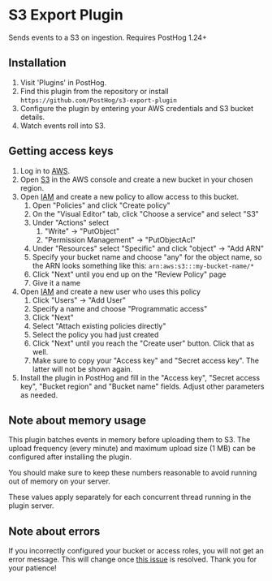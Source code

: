 # S3 Export Plugin

Sends events to a S3 on ingestion. Requires PostHog 1.24+

## Installation

1. Visit 'Plugins' in PostHog.
1. Find this plugin from the repository or install `https://github.com/PostHog/s3-export-plugin`
1. Configure the plugin by entering your AWS credentials and S3 bucket details.
1. Watch events roll into S3.

## Getting access keys

1. Log in to [AWS](https://console.aws.amazon.com/).
1. Open [S3](https://s3.console.aws.amazon.com/) in the AWS console and create a new bucket in your chosen region.
1. Open [IAM](https://console.aws.amazon.com/iam/home) and create a new policy to allow access to this bucket.
    1. Open "Policies" and click "Create policy"
    1. On the "Visual Editor" tab, click "Choose a service" and select "S3"
    1. Under "Actions" select
        1. "Write" -> "PutObject"
        1. "Permission Management" -> "PutObjectAcl" 
    1. Under "Resources" select "Specific" and click "object" -> "Add ARN"
    1. Specify your bucket name and choose "any" for the object name, so the ARN looks something like this: `arn:aws:s3:::my-bucket-name/*`
    1. Click "Next" until you end up on the "Review Policy" page
    1. Give it a name
1. Open [IAM](https://console.aws.amazon.com/iam/home) and create a new user who uses this policy
    1. Click "Users" -> "Add User"
    1. Specify a name and choose "Programmatic access"
    1. Click "Next" 
    1. Select "Attach existing policies directly"
    1. Select the policy you had just created
    1. Click "Next" until you reach the "Create user" button. Click that as well.
    1. Make sure to copy your "Access key" and "Secret access key". The latter will not be shown again.
1. Install the plugin in PostHog and fill in the "Access key", "Secret access key", "Bucket region" and "Bucket name" fields. Adjust other parameters as needed.

## Note about memory usage

This plugin batches events in memory before uploading them to S3. The upload frequency (every minute) and maximum upload 
size (1 MB) can be configured after installing the plugin.

You should make sure to keep these numbers reasonable to avoid running out of memory on your server.

These values apply separately for each concurrent thread running in the plugin server. 

## Note about errors

If you incorrectly configured your bucket or access roles, you will not get an error message. This will change once
[this issue](https://github.com/PostHog/plugin-server/issues/72) is resolved. Thank you for your patience! 
